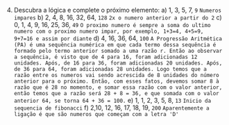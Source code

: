 4) Descubra a lógica e complete o próximo elemento:
a) 1, 3, 5, 7, `9`
`Numeros impares`
b) 2, 4, 8, 16, 32, 64, `128`
`2x o numero anterior a partir do 2`
c) 0, 1, 4, 9, 16, 25, 36, `49`
`O proximo numero é sempre a soma do ultimo numero com o proximo numero impar, por exemplo, 1+3=4, 4+5=9, 9+7=16 e assim por diante`
d) 4, 16, 36, 64, `100`
`A Progressão Aritmética (PA) é uma sequência numérica em que cada termo dessa sequência é formado pelo termo anterior somado a uma razão r. Então ao observar a sequência, é visto que de 4 para 16, foram adicionadas 12 unidades. Após, de 16 para 36, foram adicionadas 20 unidades. Após, de 36 para 64, foram adicionadas 28 unidades. Logo temos que a razão entre os numeros vai sendo acrescida de 8 unidades do número anterior para o próximo. Então, com esses fatos, devemos somar 8 à razão que é 28 no momento, e somar essa razão com o valor anterior, então temos que a razão será 28 + 8 = 36, e que somada com o valor anterior 64, se torna 64 + 36 = 100.`
e) 1, 1, 2, 3, 5, 8, `13`
`Inicio da sequencia de fibonacci`
f) 2,10, 12, 16, 17, 18, 19, `200`
`Aparentemente a ligação é que são numeros que começam com a letra 'D'`